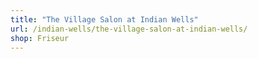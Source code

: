 ```yaml
---
title: "The Village Salon at Indian Wells"
url: /indian-wells/the-village-salon-at-indian-wells/
shop: Friseur
---
```

